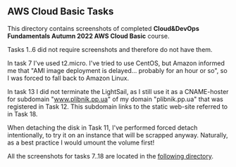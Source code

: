 ## AWS Cloud Basic Tasks

This directory contains screenshots of completed **Cloud&DevOps Fundamentals Autumn 2022 AWS Cloud Basic** course.

Tasks 1..6 did not require screenshots and therefore do not have them.

In task 7 I've used t2.micro. I've tried to use CentOS, but Amazon informed me that "AMI image deployment is delayed... probably for an hour or so", so I was forced to fall back to Amazon Linux.

In task 13 I did not terminate the LightSail, as I still use it as a CNAME-hoster for subdomain "www.plibnik.pp.ua" of my domain "plibnik.pp.ua" that was registered in Task 12.
This subdomain links to the static web-site referred to in Task 18.

When detaching the disk in Task 11, I've performed forced detach intentionally, to try it on an instance that will be scrapped anyway.
Naturally, as a best practice I would umount the volume first!

All the screenshots for tasks 7..18 are located in the [following directory](https://github.com/plibnik/EPAM_homework_assignments/tree/main/AWS_Homework).
